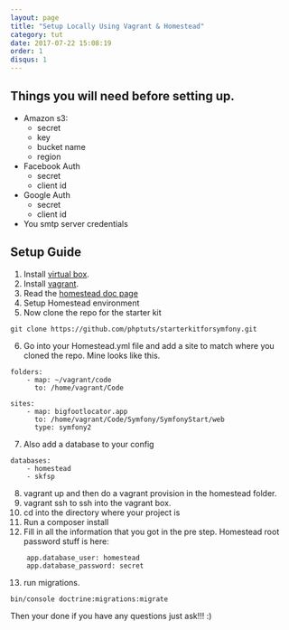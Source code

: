 ```yaml
---
layout: page
title: "Setup Locally Using Vagrant & Homestead"
category: tut
date: 2017-07-22 15:08:19
order: 1
disqus: 1
---
```


## Things you will need before setting up.

- Amazon s3:
    - secret
    - key
    - bucket name
    - region
- Facebook Auth
    - secret
    - client id
- Google Auth
    - secret
    - client id
- You smtp server credentials

## Setup Guide

1. Install [virtual box]().
2. Install [vagrant]().
3. Read the [homestead doc page](https://laravel.com/docs/5.4/homestead)
4. Setup Homestead environment
5. Now clone the repo for the starter kit
``` 
git clone https://github.com/phptuts/starterkitforsymfony.git
```
6. Go into your Homestead.yml file and add a site to match where you cloned the repo.  Mine looks like this.

``` 
folders:
    - map: ~/vagrant/code
      to: /home/vagrant/Code

sites:
    - map: bigfootlocator.app
      to: /home/vagrant/Code/Symfony/SymfonyStart/web
      type: symfony2
```

7. Also add a database to your config
``` 
databases:
    - homestead
    - skfsp
```

8. vagrant up and then do a vagrant provision in the homestead folder.
9. vagrant ssh to ssh into the vagrant box.
10. cd into the directory where your project is
11. Run a composer install
12. Fill in all the information that you got in the pre step.  Homestead root password stuff is here:
``` 
    app.database_user: homestead
    app.database_password: secret

```

13. run migrations.
``` 
bin/console doctrine:migrations:migrate
```

Then your done if you have any questions just ask!!! :)
